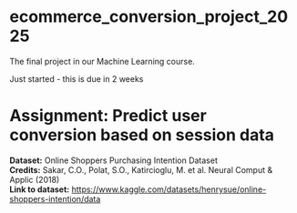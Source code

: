 # ecommerce_conversion_project_2025
The final project in our Machine Learning course.

Just started - this is due in 2 weeks

# Assignment: Predict user conversion based on session data

**Dataset:** Online Shoppers Purchasing Intention Dataset
<br>
**Credits:** Sakar, C.O., Polat, S.O., Katircioglu, M. et al. Neural Comput & Applic (2018)
<br>
**Link to dataset:** https://www.kaggle.com/datasets/henrysue/online-shoppers-intention/data
